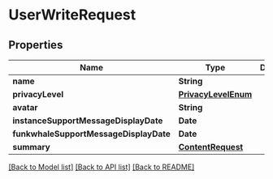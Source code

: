 # UserWriteRequest

## Properties
Name | Type | Description | Notes
------------ | ------------- | ------------- | -------------
**name** | **String** |  | [optional] 
**privacyLevel** | [**PrivacyLevelEnum**](PrivacyLevelEnum.md) |  | [optional] 
**avatar** | **String** |  | 
**instanceSupportMessageDisplayDate** | **Date** |  | [optional] 
**funkwhaleSupportMessageDisplayDate** | **Date** |  | [optional] 
**summary** | [**ContentRequest**](ContentRequest.md) |  | [optional] 

[[Back to Model list]](../README.md#documentation-for-models) [[Back to API list]](../README.md#documentation-for-api-endpoints) [[Back to README]](../README.md)


